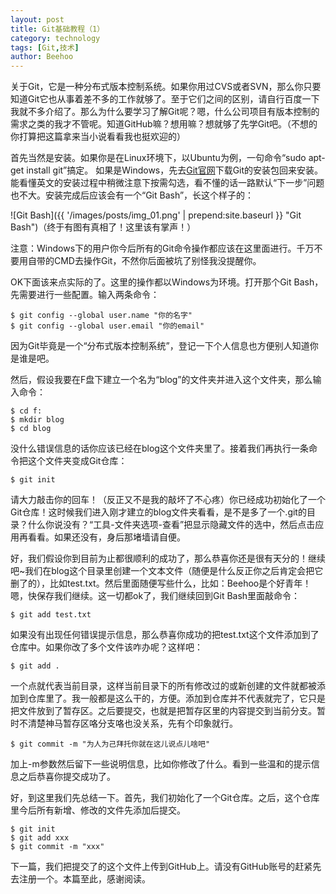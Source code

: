 ```yaml
---
layout: post
title: Git基础教程（1）
category: technology
tags: [Git,技术]
author: Beehoo
---
```


关于Git，它是一种分布式版本控制系统。如果你用过CVS或者SVN，那么你只要知道Git它也从事着差不多的工作就够了。至于它们之间的区别，请自行百度一下我就不多介绍了。那么为什么要学习了解Git呢？嗯，什么公司项目有版本控制的需求之类的我才不管呢。知道GitHub嘛？想用嘛？想就够了先学Git吧。（不想的你打算把这篇拿来当小说看看我也挺欢迎的）

首先当然是安装。如果你是在Linux环境下，以Ubuntu为例，一句命令“sudo apt-get install git”搞定。
如果是Windows，先去[Git官网](http://git-scm.com/download/ "Git下载")下载Git的安装包回来安装。能看懂英文的安装过程中稍微注意下按需勾选，看不懂的话一路默认“下一步”问题也不大。安装完成后应该会有一个“Git Bash”，长这个样子的：

![Git Bash]({{ '/images/posts/img_01.png' | prepend:site.baseurl }} "Git Bash")（终于有图有真相了！这里该有掌声！）

注意：Windows下的用户你今后所有的Git命令操作都应该在这里面进行。千万不要用自带的CMD去操作Git，不然你后面被坑了别怪我没提醒你。

OK下面该来点实际的了。这里的操作都以Windows为环境。打开那个Git Bash，先需要进行一些配置。输入两条命令：

	$ git config --global user.name "你的名字"
	$ git config --global user.email "你的email"

因为Git毕竟是一个“分布式版本控制系统”，登记一下个人信息也方便别人知道你是谁是吧。

然后，假设我要在F盘下建立一个名为“blog”的文件夹并进入这个文件夹，那么输入命令：

	$ cd f:
	$ mkdir blog
	$ cd blog

没什么错误信息的话你应该已经在blog这个文件夹里了。接着我们再执行一条命令把这个文件夹变成Git仓库：

	$ git init

请大力敲击你的回车！（反正又不是我的敲坏了不心疼）你已经成功初始化了一个Git仓库！这时候我们进入刚才建立的blog文件夹看看，是不是多了一个.git的目录？什么你说没有？“工具-文件夹选项-查看”把显示隐藏文件的选中，然后点击应用再看看。如果还没有，身后那堵墙请自便。

好，我们假设你到目前为止都很顺利的成功了，那么恭喜你还是很有天分的！继续吧~我们在blog这个目录里创建一个文本文件（随便是什么反正你之后肯定会把它删了的），比如test.txt。然后里面随便写些什么，比如：Beehoo是个好青年！嗯，快保存我们继续。这一切都ok了，我们继续回到Git Bash里面敲命令：

	$ git add test.txt

如果没有出现任何错误提示信息，那么恭喜你成功的把test.txt这个文件添加到了仓库中。如果你改了多个文件该咋办呢？这样吧：

	$ git add .

一个点就代表当前目录，这样当前目录下的所有修改过的或新创建的文件就都被添加到仓库里了。我一般都是这么干的，方便。添加到仓库并不代表就完了，它只是把文件放到了暂存区。之后要提交，也就是把暂存区里的内容提交到当前分支。暂时不清楚神马暂存区咯分支咯也没关系，先有个印象就行。

	$ git commit -m "为人为己拜托你就在这儿说点儿啥吧"

加上-m参数然后留下一些说明信息，比如你修改了什么。看到一些温和的提示信息之后恭喜你提交成功了。

好，到这里我们先总结一下。首先，我们初始化了一个Git仓库。之后，这个仓库里今后所有新增、修改的文件先添加后提交。

	$ git init
	$ git add xxx
	$ git commit -m "xxx"

下一篇，我们把提交了的这个文件上传到GitHub上。请没有GitHub账号的赶紧先去注册一个。本篇至此，感谢阅读。
